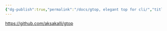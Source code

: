 ```yaml
---
{"dg-publish":true,"permalink":"/docs/gtop, elegant top for cli/","title":"gtop, elegant top for cli"}
---
```


https://github.com/aksakalli/gtop
